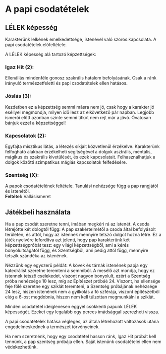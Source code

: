 # A papi csodatételek

## LÉLEK képesség
Karakterünk lelkének emelkedettsége, istenével való szoros kapcsolata. A papi csodatételek előfeltétele.

A LÉLEK képesség alá tartozó képzettségek:

### Igaz Hit (2):
Ellenállás mindenféle gonosz szakrális hatalom befolyásának. Csak a ránk irányuló természetfeletti és papi csodatételek ellen hatásos. 

### Jóslás (3):
Kezdetben ez a képzettség semmi másra nem jó, csak hogy a karakter jó eséllyel megmondja, milyen idő lesz az elkövetkező pár napban. Legjobb ismerői előtt azonban szinte semmi titkot nem rejt már a jövő. Óvatosan bánjuk ezzel a képzettséggel!

### Kapcsolatok (2):
Egyfajta misztikus látás, a létezés síkjait közvetlenül érzékelve. Karakterünk felfogható alakban érzékelheti segítségével a dolgok asztrális, mentális, mágikus és szakrális kivetülését, és ezek kapcsolatait. Felhasználhatjuk a dolgok közötti szimpatikus mágiás kapcsolatok felfedésére.

### Szentség (X):
A papok csodatételének feltétele. Tanulási nehézsége függ a pap rangjától és istenétől.  
**Feltétel:** Vallásismeret

## Játékbeli használata
Ha a pap csodát szeretne tenni, imában megkéri rá az istenét. A csoda létrejötte két dologtól függ: A pap szakértelmétől a csoda által befolyásolt területen, és attól, hogy az istennek mennyire tetsző dolgot hozna létre. Ez a játék nyelvére lefordítva azt jelenti, hogy pap karakterünk két képzettségpróbát tesz: egy világi képzettségből, ami a kérés bonyolultságától függ, és Szentségből, ami pedig attól függ, mennyire tetszik szándéka az istenének. 

Nézzünk egy egyszerű példát: A kövek és tárnák istenének papja egy katedrálist szeretne teremteni a semmiből. A mesélő azt mondja, hogy ez istennek tetsző cselekedet, viszont nagyon bonyolult, ezért a Szentség próba nehézsége 10 lesz, míg az Építészet próbáé 24. Viszont, ha ellensége feje fölé szeretne egy sziklát teremteni, a Szentség próbájának nehézsége 24 lesz, hiszen istenének nem a gyilkolás a fő szférája, viszont építészetből elég a 6-ost megdobnia, hiszen nem kell túlzottan megmunkálni a sziklát.

Minden csodatétel ideiglenesen eggyel csökkenti papunk LÉLEK képességét. Ezeket egy legalább egy perces imádsággal szerezheti vissza.

A papi csodatételek hatása végleges, az általa létrehozott változások utána engedelmeskednek a természet törvényeinek.

Ha nem szeretnénk, hogy egy csodatétel hasson ránk, Igaz Hit próbát kell tennünk, a pap szentség próbája ellen. Saját istenünk csodatételei ellen nem védekezhetünk.